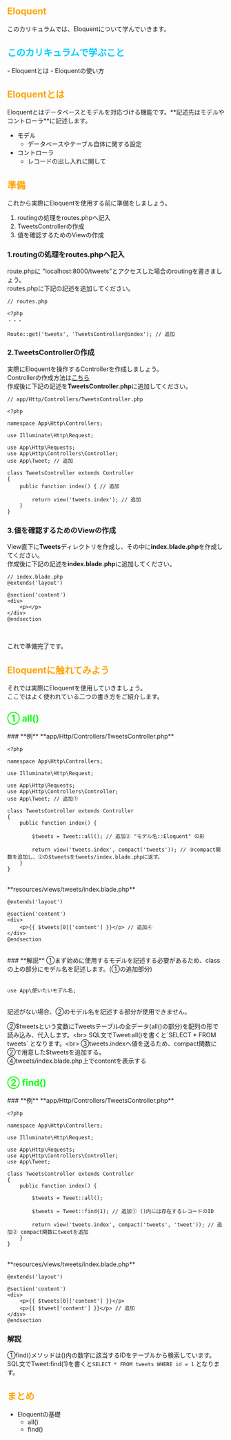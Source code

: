 <h2 style="color: orange;">Eloquent</h2>
このカリキュラムでは、Eloquentについて学んでいきます。

<h2 style="color: #00CCFF;">このカリキュラムで学ぶこと</h2>
- Eloquentとは
- Eloquentの使い方

<h2 style="color: orange;">Eloquentとは</h2>
Eloquentとはデータベースとモデルを対応づける機能です。**記述先はモデルやコントローラ**に記述します。<br>

- モデル
  - データベースやテーブル自体に関する設定
- コントローラ
  - レコードの出し入れに関して

<h2 style="color: orange;">準備</h2>
これから実際にEloquentを使用する前に準備をしましょう。<br>

1. routingの処理をroutes.phpへ記入
2. TweetsControllerの作成
3. 値を確認するためのViewの作成

### 1.routingの処理をroutes.phpへ記入
route.phpに "localhost:8000/tweets"とアクセスした場合のroutingを書きましょう。<br>
routes.phpに下記の記述を追加してください。

```
// routes.php

<?php
・・・

Route::get('tweets', 'TweetsController@index'); // 追加
```

### 2.TweetsControllerの作成
実際にEloquentを操作するControllerを作成しましょう。<br>
Controllerの作成方法は<a href="http://hackers.nexseed.net/curriculums/149">こちら</a><br>
作成後に下記の記述を**TweetsController.php**に追加してください。<br>

```
// app/Http/Controllers/TweetsController.php

<?php

namespace App\Http\Controllers;

use Illuminate\Http\Request;

use App\Http\Requests;
use App\Http\Controllers\Controller;
use App\Tweet; // 追加

class TweetsController extends Controller
{
    public function index() { // 追加

        return view('tweets.index'); // 追加
    }
}

```

### 3.値を確認するためのViewの作成
View直下に**Tweets**ディレクトリを作成し、その中に**index.blade.php**を作成してください。<br>
作成後に下記の記述を**index.blade.php**に追加してください。<br>

```
// index.blade.php
@extends('layout')

@section('content')
<div>
    <p></p>
</div>
@endsection
```

<br>

これで準備完了です。

<h2 style="color: orange;">Eloquentに触れてみよう</h2>
それでは実際にEloquentを使用していきましょう。<br>
ここではよく使われている二つの書き方をご紹介します。<br>

<h2 style="color: #00FF00;">① all()</h2>
### **例**
**app/Http/Controllers/TweetsController.php**

```
<?php

namespace App\Http\Controllers;

use Illuminate\Http\Request;

use App\Http\Requests;
use App\Http\Controllers\Controller;
use App\Tweet; // 追加①

class TweetsController extends Controller
{
    public function index() {

        $tweets = Tweet::all(); // 追加② "モデル名::Eloquent" の形

        return view('tweets.index', compact('tweets')); // ③compact関数を追加し、②の$tweetsをtweets/index.blade.phpに返す。
    }
}
```

<br>
**resources/views/tweets/index.blade.php** <br>

```
@extends('layout')

@section('content')
<div>
    <p>{{ $tweets[0]['content'] }}</p> // 追加④
</div>
@endsection
```

<br>
### **解説**
①まず始めに使用するモデルを記述する必要があるため、classの上の部分にモデル名を記述します。(①の追加部分)<br>
<br>

```
use App\使いたいモデル名;
```

<br>
記述がない場合、②のモデル名を記述する部分が使用できません。

②$tweetsという変数にTweetsテーブルの全データ(all()の部分)を配列の形で読み込み、代入します。<br>
SQL文でTweet:all()を書くと`SELECT * FROM tweets` となります。<br>
③tweets.indexへ値を送るため、compact関数に②で用意した$tweetsを追加する。<br>
④tweets/index.blade.php上でcontentを表示する

<h2 style="color: #00FF00;">② find()</h2>
### **例**
**app/Http/Controllers/TweetsController.php**

```
<?php

namespace App\Http\Controllers;

use Illuminate\Http\Request;

use App\Http\Requests;
use App\Http\Controllers\Controller;
use App\Tweet;

class TweetsController extends Controller
{
    public function index() {

        $tweets = Tweet::all();

        $tweets = Tweet::find(1); // 追加① ()内には存在するレコードのID

        return view('tweets.index', compact('tweets', 'tweet')); // 追加② compact関数にtweetを追加
    }
}
```

<br>
**resources/views/tweets/index.blade.php** <br>

```
@extends('layout')

@section('content')
<div>
    <p>{{ $tweets[0]['content'] }}</p>
    <p>{{ $tweet['content'] }}</p> // 追加
</div>
@endsection
```

### **解説**
①find()メソッドは()内の数字に該当するIDをテーブルから検索しています。<br>
SQL文でTweet:find(1)を書くと`SELECT * FROM tweets WHERE id = 1` となります。<br>


<h2 style="color: orange;">まとめ</h2>

- Eloquentの基礎
  - all()
  - find()
